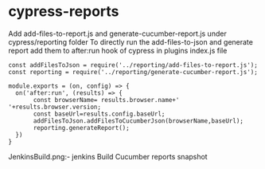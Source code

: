 # cypress-reports
Add add-files-to-report.js and generate-cucumber-report.js under cypress/reporting folder
To directly run the add-files-to-json and generate report add them to after:run hook of cypress in plugins index.js file

```
const addFilesToJson = require('../reporting/add-files-to-report.js');
const reporting = require('../reporting/generate-cucumber-report.js');

module.exports = (on, config) => {
  on('after:run', (results) => {
       const browserName= results.browser.name+' '+results.browser.version;
       const baseUrl=results.config.baseUrl;
       addFilesToJson.addFilesToCucumberJson(browserName,baseUrl);
       reporting.generateReport();
  })
}
```

JenkinsBuild.png:- jenkins Build Cucumber reports snapshot
